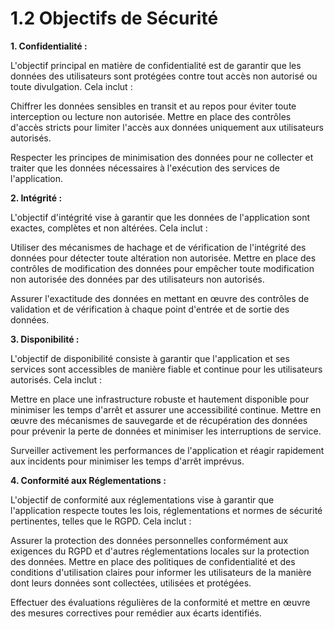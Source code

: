 # 1.2 Objectifs de Sécurité

**1. Confidentialité :**

L'objectif principal en matière de confidentialité est de garantir que les données des utilisateurs
sont protégées contre tout accès non autorisé ou toute divulgation. Cela inclut :

Chiffrer les données sensibles en transit et au repos pour éviter toute interception ou
lecture non autorisée.
Mettre en place des contrôles d'accès stricts pour limiter l'accès aux données uniquement
aux utilisateurs autorisés.

Respecter les principes de minimisation des données pour ne collecter et traiter que les
données nécessaires à l'exécution des services de l'application.

**2. Intégrité :**

L'objectif d'intégrité vise à garantir que les données de l'application sont exactes, complètes et
non altérées. Cela inclut :

Utiliser des mécanismes de hachage et de vérification de l'intégrité des données pour
détecter toute altération non autorisée.
Mettre en place des contrôles de modification des données pour empêcher toute
modification non autorisée des données par des utilisateurs non autorisés.

Assurer l'exactitude des données en mettant en œuvre des contrôles de validation et de
vérification à chaque point d'entrée et de sortie des données.

**3. Disponibilité :**

L'objectif de disponibilité consiste à garantir que l'application et ses services sont accessibles de
manière fiable et continue pour les utilisateurs autorisés. Cela inclut :

Mettre en place une infrastructure robuste et hautement disponible pour minimiser les
temps d'arrêt et assurer une accessibilité continue.
Mettre en œuvre des mécanismes de sauvegarde et de récupération des données pour
prévenir la perte de données et minimiser les interruptions de service.

Surveiller activement les performances de l'application et réagir rapidement aux incidents
pour minimiser les temps d'arrêt imprévus.

**4. Conformité aux Réglementations :**

L'objectif de conformité aux réglementations vise à garantir que l'application respecte toutes les
lois, réglementations et normes de sécurité pertinentes, telles que le RGPD. Cela inclut :

Assurer la protection des données personnelles conformément aux exigences du RGPD et
d'autres réglementations locales sur la protection des données.
Mettre en place des politiques de confidentialité et des conditions d'utilisation claires pour
informer les utilisateurs de la manière dont leurs données sont collectées, utilisées et
protégées.

Effectuer des évaluations régulières de la conformité et mettre en œuvre des mesures
correctives pour remédier aux écarts identifiés.